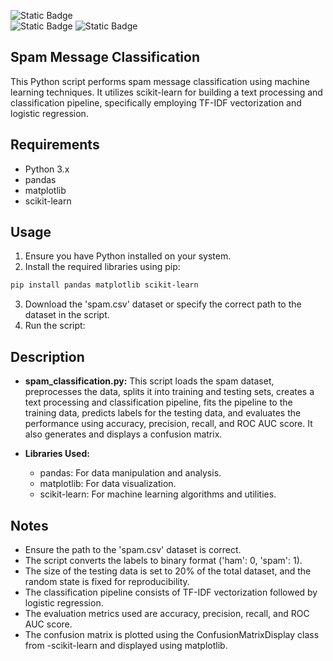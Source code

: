 
![Static Badge](https://img.shields.io/badge/python-%233776AB?style=flat-square&logo=python-%233776AB&label=VERSION%203.11)  
![Static Badge](https://img.shields.io/badge/pandas-%23150458?style=flat&logo=pandas&label=VERSION%202.2.1)
![Static Badge](https://img.shields.io/badge/scikitlearn-%F7931E?style=flat&logo=scikitlearn&logoColor=black&labelColor=white&color=green)
## Spam Message Classification
This Python script performs spam message classification using machine learning techniques. It utilizes scikit-learn for building a text processing and classification pipeline, specifically employing TF-IDF vectorization and logistic regression.

## Requirements
   - Python 3.x
   -  pandas
   -  matplotlib
   - scikit-learn
## Usage
1. Ensure you have Python installed on your system.
2. Install the required libraries using pip:

```bash 
pip install pandas matplotlib scikit-learn

```
3. Download the 'spam.csv' dataset or specify the correct path to the dataset in the script.
4. Run the script:

## Description
- **spam_classification.py:** This script loads the spam dataset, preprocesses the data, splits it into training and testing sets, creates a text processing and classification pipeline, fits the pipeline to the training data, predicts labels for the testing data, and evaluates the performance using accuracy, precision, recall, and ROC AUC score. It also generates and displays a confusion matrix.

- **Libraries Used:**

    - pandas: For data manipulation and analysis.
    - matplotlib: For data visualization.
    - scikit-learn: For machine learning algorithms and utilities.
## Notes
- Ensure the path to the 'spam.csv' dataset is correct.
- The script converts the labels to binary format ('ham': 0, 'spam': 1).
- The size of the testing data is set to 20% of the total dataset, and the random  state is fixed for reproducibility.
- The classification pipeline consists of TF-IDF vectorization followed by logistic regression.
- The evaluation metrics used are accuracy, precision, recall, and ROC AUC score.
- The confusion matrix is plotted using the ConfusionMatrixDisplay class from -scikit-learn and displayed using matplotlib.
